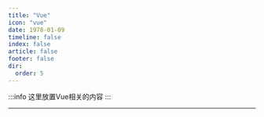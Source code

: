 ```yaml
---
title: "Vue"
icon: "vue"
date: 1978-01-09
timeline: false
index: false
article: false
footer: false
dir:
  order: 5
---
```


:::info
这里放置Vue相关的内容
:::

--- 
<AutoCatalog />